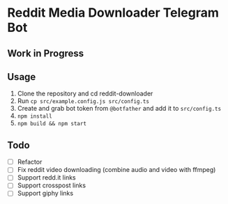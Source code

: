 # Reddit Media Downloader Telegram Bot

## Work in Progress

## Usage
1. Clone the repository and cd reddit-downloader
2. Run `cp src/example.config.js src/config.ts`
3. Create and grab bot token from `@botfather` and add it to `src/config.ts`
2. `npm install`
3. `npm build && npm start`

## Todo
- [ ] Refactor
- [ ] Fix reddit video downloading (combine audio and video with ffmpeg)
- [ ] Support redd.it links
- [ ] Support crosspost links
- [ ] Support giphy links  <!-- media.giphy.com --> 
